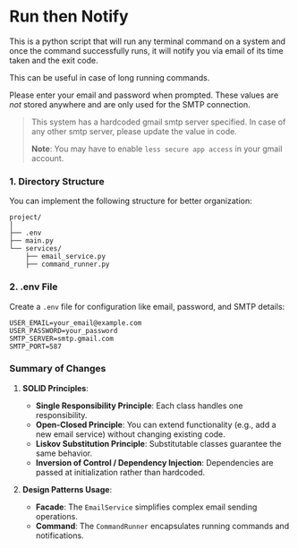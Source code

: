 # Run then Notify

This is a python script that will run any terminal command on a system and once the command successfully runs, it will notify you via email of its time taken and the exit code.

This can be useful in case of long running commands.

Please enter your email and password when prompted. These values are _not_ stored anywhere and are only used for the SMTP connection.

> This system has a hardcoded gmail smtp server specified. In case of any other smtp server, please update the value in code.
>
> **Note**: You may have to enable `less secure app access` in your gmail account.
<!-- Updated README links and corrected typos -->
<!-- Updated README links and corrected typos -->


### 1. Directory Structure
You can implement the following structure for better organization:
```
project/
│
├── .env
├── main.py
└── services/
    ├── email_service.py
    ├── command_runner.py
```

### 2. .env File
Create a `.env` file for configuration like email, password, and SMTP details:
```env
USER_EMAIL=your_email@example.com
USER_PASSWORD=your_password
SMTP_SERVER=smtp.gmail.com
SMTP_PORT=587
```

### Summary of Changes
1. **SOLID Principles**:
   - **Single Responsibility Principle**: Each class handles one responsibility.
   - **Open-Closed Principle**: You can extend functionality (e.g., add a new email service) without changing existing code.
   - **Liskov Substitution Principle**: Substitutable classes guarantee the same behavior.
   - **Inversion of Control / Dependency Injection**: Dependencies are passed at initialization rather than hardcoded.
  
2. **Design Patterns Usage**:
   - **Facade**: The `EmailService` simplifies complex email sending operations.
   - **Command**: The `CommandRunner` encapsulates running commands and notifications.
